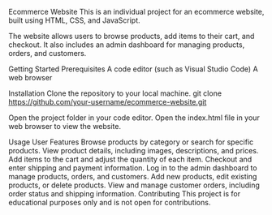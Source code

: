 Ecommerce Website
This is an individual project for an ecommerce website, built using HTML, CSS, and JavaScript.

The website allows users to browse products, add items to their cart, and checkout. It also includes an admin dashboard for managing products, orders, and customers.

Getting Started
Prerequisites
A code editor (such as Visual Studio Code)
A web browser

Installation
Clone the repository to your local machine.
git clone https://github.com/your-username/ecommerce-website.git

Open the project folder in your code editor.
Open the index.html file in your web browser to view the website.

Usage
User Features
Browse products by category or search for specific products.
View product details, including images, descriptions, and prices.
Add items to the cart and adjust the quantity of each item.
Checkout and enter shipping and payment information.
Log in to the admin dashboard to manage products, orders, and customers.
Add new products, edit existing products, or delete products.
View and manage customer orders, including order status and shipping information.
Contributing
This project is for educational purposes only and is not open for contributions.
